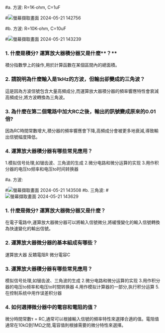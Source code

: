 #a. 方波: R=1K-ohm, C=1uF


#![螢幕擷取畫面 2024-05-21 142756](https://github.com/Eric161014/EC2024/assets/162283785/2a0d340b-9b5c-4e20-8777-75b4341a19cf)

#b. 方波: R=10K-ohm, C=10uF

#![螢幕擷取畫面 2024-05-21 143239](https://github.com/Eric161014/EC2024/assets/162283785/3964a84e-b62d-4d5f-b280-c4c8f2f7a195)
### **1. 什麼是**積分? **運算放大器**積分器又是什麼**？**
積分指數學上的操作,用於計算函數在某個區間內的總面積。
### **2. 請說明為什麼輸入是1kHz的方波，但輸出卻變成的三角波？**
這是因為方波信號包含大量高頻成分,而運算放大器積分器的頻率響應特性會衰減高頻成分,將方波轉換為三角波。
### **3. 為什麼在第二個電路中加大RC之後，輸出的訊號變成原來的0.01倍?**
因為RC時間常數增大,積分器的頻率響應會下降,高頻成分會被更多地衰減,導致輸出信號幅度降低。
### **4. 運算放大器**積分器**有哪些常見應用？**
1.模拟信号处理,如锯齿波、三角波的生成
2.微分电路和微分运算的实现
3.用作积分器的电压to频率和电压to时间转换器

#a. 方波:

#![螢幕擷取畫面 2024-05-21 143508](https://github.com/Eric161014/EC2024/assets/162283785/b7de8180-b662-48ce-8e1e-bc4b5c6feb2e)
#b. 三角波: 
#![螢幕擷取畫面 2024-05-21 143629](https://github.com/Eric161014/EC2024/assets/162283785/0b4d6a60-dc31-4636-a65d-91f4820e73e6)
### **1. 什麼是微分? 運算放大器微分器又是什麼？**
在電子電路中,運算放大器微分器可以將輸入信號微分,將緩慢變化的輸入信號轉換為快速變化的輸出信號。
### **2. 運算放大器微分器的基本組成有哪些？**
運算放大器
反饋電阻R
微分電容C
### **3. 運算放大器**積分器**有哪些常見應用？**
模拟信号处理,如锯齿波、三角波的生成
2.微分电路和微分运算的实现
3.用作积分器的电压to频率和电压to时間转换器
4.用作模拟计算器的一部分,执行积分运算
5.在控制系统中用作误差积分器
### 4. **如何選擇微分器中的電容和電阻的值？**
微分時間常數τ = RC,通常可以根據輸入信號的頻率特性來選擇合適的值。電阻值通常在10kΩ到1MΩ之間,電容值則根據需要的微分特性來選擇。


